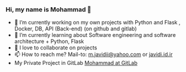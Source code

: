 ### Hi, my name is Mohammad 👋

- 🔭 I’m currently working on my own projects with Python and Flask , Docker, DB, API (Back-end) (on github and gitlab)
- 🌱 I’m currently learning about Software engineering and software architecture  + Python, Flask
- 👯 I love to collaborate on projects
- 📫 How to reach me? <a mailto="m.javidii@yahoo.com" target="_blank">Mail-to: m.javidii@yahoo.com</a> or <a href="http://javidi.id.ir" target="_blank">javidi.id.ir</a>
- My Private Project in GitLab <a href="https://gitlab.com/javd" target="_blank">Mohammad at GitLab</a>
